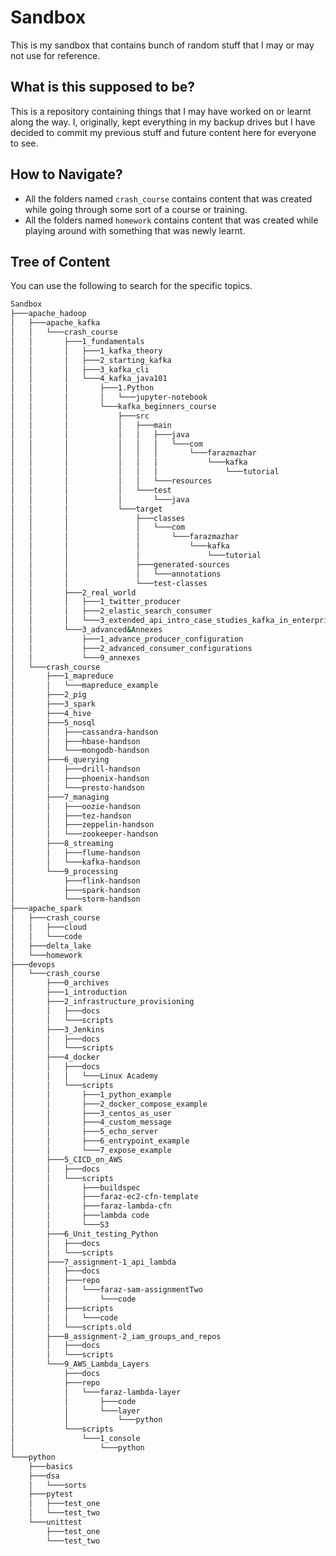 # Sandbox

This is my sandbox that contains bunch of random stuff that I may or may not use for reference.


## What is this supposed to be?

This is a repository containing things that I may have worked on or learnt along the way. I, originally, kept everything in my backup drives but I have decided to commit my previous stuff and future content here for everyone to see.


## How to Navigate?

- All the folders named `crash_course` contains content that was created while going through some sort of a course or training.
- All the folders named `homework` contains content that was created while playing around with something that was newly learnt.


## Tree of Content

You can use the following to search for the specific topics.

```sh
Sandbox
├───apache_hadoop
│   ├───apache_kafka
│   │   └───crash_course
│   │       ├───1_fundamentals
│   │       │   ├───1_kafka_theory
│   │       │   ├───2_starting_kafka
│   │       │   ├───3_kafka_cli
│   │       │   └───4_kafka_java101
│   │       │       ├───1.Python
│   │       │       │   └───jupyter-notebook
│   │       │       └───kafka_beginners_course
│   │       │           ├───src
│   │       │           │   ├───main
│   │       │           │   │   ├───java
│   │       │           │   │   │   └───com
│   │       │           │   │   │       └───farazmazhar
│   │       │           │   │   │           └───kafka
│   │       │           │   │   │               └───tutorial
│   │       │           │   │   └───resources
│   │       │           │   └───test
│   │       │           │       └───java
│   │       │           └───target
│   │       │               ├───classes
│   │       │               │   └───com
│   │       │               │       └───farazmazhar
│   │       │               │           └───kafka
│   │       │               │               └───tutorial
│   │       │               ├───generated-sources
│   │       │               │   └───annotations
│   │       │               └───test-classes
│   │       ├───2_real_world
│   │       │   ├───1_twitter_producer
│   │       │   ├───2_elastic_search_consumer
│   │       │   └───3_extended_api_intro_case_studies_kafka_in_enterprise
│   │       └───3_advanced&Annexes
│   │           ├───1_advance_producer_configuration
│   │           ├───2_advanced_consumer_configurations
│   │           └───9_annexes
│   └───crash_course
│       ├───1_mapreduce
│       │   └───mapreduce_example
│       ├───2_pig
│       ├───3_spark
│       ├───4_hive
│       ├───5_nosql
│       │   ├───cassandra-handson
│       │   ├───hbase-handson
│       │   └───mongodb-handson
│       ├───6_querying
│       │   ├───drill-handson
│       │   ├───phoenix-handson
│       │   └───presto-handson
│       ├───7_managing
│       │   ├───oozie-handson
│       │   ├───tez-handson
│       │   ├───zeppelin-handson
│       │   └───zookeeper-handson
│       ├───8_streaming
│       │   ├───flume-handson
│       │   └───kafka-handson
│       └───9_processing
│           ├───flink-handson
│           ├───spark-handson
│           └───storm-handson
├───apache_spark
│   ├───crash_course
│   │   ├───cloud
│   │   └───code
│   ├───delta_lake
│   └───homework
├───devops
│   └───crash_course
│       ├───0_archives
│       ├───1_introduction
│       ├───2_infrastructure_provisioning
│       │   ├───docs
│       │   └───scripts
│       ├───3_Jenkins
│       │   ├───docs
│       │   └───scripts
│       ├───4_docker
│       │   ├───docs
│       │   │   └───Linux Academy
│       │   └───scripts
│       │       ├───1_python_example
│       │       ├───2_docker_compose_example
│       │       ├───3_centos_as_user
│       │       ├───4_custom_message
│       │       ├───5_echo_server
│       │       ├───6_entrypoint_example
│       │       └───7_expose_example
│       ├───5_CICD_on_AWS
│       │   ├───docs
│       │   └───scripts
│       │       ├───buildspec
│       │       ├───faraz-ec2-cfn-template
│       │       ├───faraz-lambda-cfn
│       │       ├───lambda code
│       │       └───S3
│       ├───6_Unit_testing_Python
│       │   ├───docs
│       │   └───scripts
│       ├───7_assignment-1_api_lambda
│       │   ├───docs
│       │   ├───repo
│       │   │   └───faraz-sam-assignmentTwo
│       │   │       └───code
│       │   ├───scripts
│       │   │   └───code
│       │   └───scripts.old
│       ├───8_assignment-2_iam_groups_and_repos
│       │   ├───docs
│       │   └───scripts
│       └───9_AWS_Lambda_Layers
│           ├───docs
│           ├───repo
│           │   └───faraz-lambda-layer
│           │       ├───code
│           │       └───layer
│           │           └───python
│           └───scripts
│               └───1_console
│                   └───python
└───python
    ├───basics
    ├───dsa
    │   └───sorts
    ├───pytest
    │   ├───test_one
    │   └───test_two
    └───unittest
        ├───test_one
        └───test_two
```
